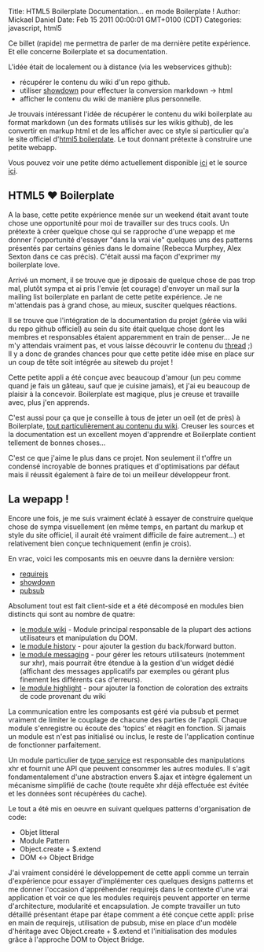 Title: HTML5 Boilerplate Documentation... en mode Boilerplate !
Author: Mickael Daniel
Date: Feb 15 2011 00:00:01 GMT+0100 (CDT)
Categories: javascript, html5

Ce billet (rapide) me permettra de parler de ma dernière petite expérience. Et elle concerne Boilerplate et sa documentation.

L'idée était de localement ou à distance (via les webservices github):

* récupérer le contenu du wiki d'un repo github.
* utiliser [showdown](http://www.showdown.im/) pour effectuer la conversion markdown &#x2192; html
* afficher le contenu du wiki de manière plus personnelle. 

Je trouvais intéressant l'idée de récupérer le contenu du wiki boilerplate au format markdown (un des formats utilisés sur les wikis github), de les convertir en markup html et de les afficher avec ce style si particulier qu'a le site officiel d'[html5 boilerplate](html5boilerplate.com). Le tout donnant prétexte à construire une petite webapp.

Vous pouvez voir une petite démo actuellement disponible [ici](//mklabs.github.com/html5boilerplate-site/) et le source [ici](//github.com/mklabs/html5boilerplate-site/tree/gh-pages).

## HTML5  ♥ Boilerplate

A la base, cette petite expérience menée sur un weekend était avant toute chose une opportunité pour moi de travailler sur des trucs cools. Un prétexte à créer quelque chose qui se rapproche d'une wepapp et me donner l'opportunité d'essayer "dans la vrai vie" quelques uns des patterns présentés par certains génies dans le domaine (Rebecca Murphey, Alex Sexton dans ce cas précis). C'était aussi ma façon d'exprimer my boilerplate love.

Arrivé un moment, il se trouve que je diposais de quelque chose de pas trop mal, plutôt sympa et ai pris l'envie (et courage) d'envoyer un mail sur la mailing list boilerplate en parlant de cette petite expérience. Je ne m'attendais pas à grand chose, au mieux, susciter quelques réactions.

Il se trouve que l'intégration de la documentation du projet (gérée via wiki du repo github officiel) au sein du site était quelque chose dont les membres et responsables étaient apparemment en train de penser... Je ne m'y attendais vraiment pas, et vous laisse découvrir le contenu du [thread](http://groups.google.com/group/html5boilerplate/browse_thread/thread/165b4a0a0d8c5727) ;) Il y a donc de grandes chances pour que cette petite idée mise en place sur un coup de tête soit intégrée au siteweb du projet !

Cette petite appli a été conçue avec beaucoup d'amour (un peu comme quand je fais un gâteau, sauf que je cuisine jamais), et j'ai eu beaucoup de plaisir à la concevoir. Boilerplate est magique, plus je creuse et travaille avec, plus j'en apprends.

C'est aussi pour ça que je conseille à tous de jeter un oeil (et de près) à Boilerplate, [tout particulièrement au contenu du wiki](https://github.com/paulirish/html5-boilerplate/wiki). Creuser les sources et la documentation est un excellent moyen d'apprendre et Boilerplate contient tellement de bonnes choses...

C'est ce que j'aime le plus dans ce projet. Non seulement il t'offre un condensé incroyable de bonnes pratiques et d'optimisations par défaut mais il réussit également à faire de toi un meilleur développeur front.

## La wepapp !

Encore une fois, je me suis vraiment éclaté à essayer de construire quelque chose de sympa visuellement (en même temps, en partant du markup et style du site officiel, il aurait été vraiment difficile de faire autrement...) et relativement bien conçue techniquement (enfin je crois).

En vrac, voici les composants mis en oeuvre dans la dernière version:

* [requirejs](//requirejs.org/)
* [showdown](//showdown.im)
* [pubsub](https://github.com/phiggins42/bloody-jquery-plugins/blob/master/pubsub.js)

Absolument tout est fait client-side et a été décomposé en modules bien distincts qui sont au nombre de quatre:

* [le module wiki](//mklabs.github.com/html5boilerplate-site/src/docs/js/app/modules/wiki.js) - Module principal responsable de la plupart des actions utilisateurs et manipulation du DOM.
* [le module history](//mklabs.github.com/html5boilerplate-site/src/docs/js/app/modules/history.js) - pour ajouter la gestion du back/forward button.
* [le module messaging](//mklabs.github.com/html5boilerplate-site/src/docs/js/app/modules/messaging.js) - pour gérer les retours utilisateurs (notemment sur xhr), mais pourrait être étendue à la gestion d'un widget dédié (affichant des messages applicatifs par exemples ou gérant plus finement les différents cas d'erreurs).
* [le module highlight](//mklabs.github.com/html5boilerplate-site/src/docs/js/app/modules/highlight.js) - pour ajouter la fonction de coloration des extraits de code provenant du wiki

La communication entre les composants est géré via pubsub et permet vraiment de limiter le couplage de chacune des parties de l'appli. Chaque module s'enregistre ou écoute des ‘topics’ et réagit en fonction. Si jamais un module est n'est pas initialisé ou inclus, le reste de l'application continue de fonctionner parfaitement.

Un module particulier de [type service](//mklabs.github.com/html5boilerplate-site/src/docs/js/app/services/markdown.js) est responsable des manipulations xhr et fournit une API que peuvent consommer les autres modules. Il s'agit fondamentalement d'une abstraction envers $.ajax et intègre également un mécanisme simplifié de cache (toute requête xhr déjà effectuée est évitée et les données sont récupérées du cache).

Le tout a été mis en oeuvre en suivant quelques patterns d'organisation de code:

* Objet litteral
* Module Pattern
* Object.create + $.extend
* DOM &#x2194; Object Bridge

J'ai vraiment considéré le développement de cette appli comme un terrain d'expérience pour essayer d'implémenter ces quelques designs patterns et me donner l'occasion d'appréhender requirejs dans le contexte d'une vrai application et voir ce que les modules requirejs peuvent apporter en terme d'architecture, modularité et encapsulation. Je compte travailler un tuto détaillé présentant étape par étape comment a été conçue cette appli: prise en main de requirejs, utilisation de pubsub, mise en place d'un modèle d'héritage avec Object.create + $.extend et l'initialisation des modules grâce à l'approche DOM to Object Bridge.
